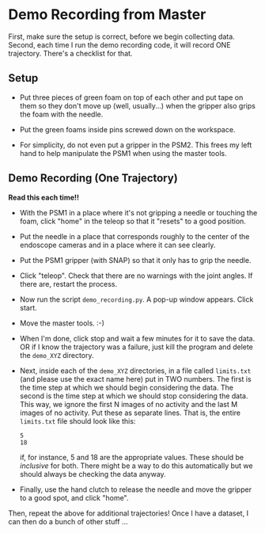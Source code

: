 # Demo Recording from Master

First, make sure the setup is correct, before we begin collecting data. Second,
each time I run the demo recording code, it will record ONE trajectory. There's
a checklist for that.


## Setup

- Put three pieces of green foam on top of each other and put tape on them so
  they don't move up (well, usually...) when the gripper also grips the foam
  with the needle.

- Put the green foams inside pins screwed down on the workspace.

- For simplicity, do not even put a gripper in the PSM2. This frees my left hand
  to help manipulate the PSM1 when using the master tools.


## Demo Recording (One Trajectory)

**Read this each time!!**

- With the PSM1 in a place where it's not gripping a needle or touching the
  foam, click "home" in the teleop so that it "resets" to a good position.

- Put the needle in a place that corresponds roughly to the center of the
  endoscope cameras and in a place where it can see clearly.

- Put the PSM1 gripper (with SNAP) so that it only has to grip the needle.

- Click "teleop". Check that there are no warnings with the joint angles. If
  there are, restart the process.

- Now run the script `demo_recording.py`. A pop-up window appears. Click start.

- Move the master tools. :-)

- When I'm done, click stop and wait a few minutes for it to save the data. OR
  if I know the trajectory was a failure, just kill the program and delete the
  `demo_XYZ` directory.

- Next, inside each of the `demo_XYZ` directories, in a file called `limits.txt`
  (and please use the exact name here) put in TWO numbers. The first is the time
  step at which we should begin considering the data. The second is the time
  step at which we should stop considering the data. This way, we ignore the
  first N images of no activity and the last M images of no activity. Put these
  as separate lines. That is, the entire `limits.txt` file should look like
  this:

  ```
  5
  18
  ```

  if, for instance, 5 and 18 are the appropriate values. These should be
  *inclusive* for both. There might be a way to do this automatically but we
  should always be checking the data anyway.

- Finally, use the hand clutch to release the needle and move the gripper to a
  good spot, and click "home".

Then, repeat the above for additional trajectories! Once I have a dataset, I can
then do a bunch of other stuff ...
